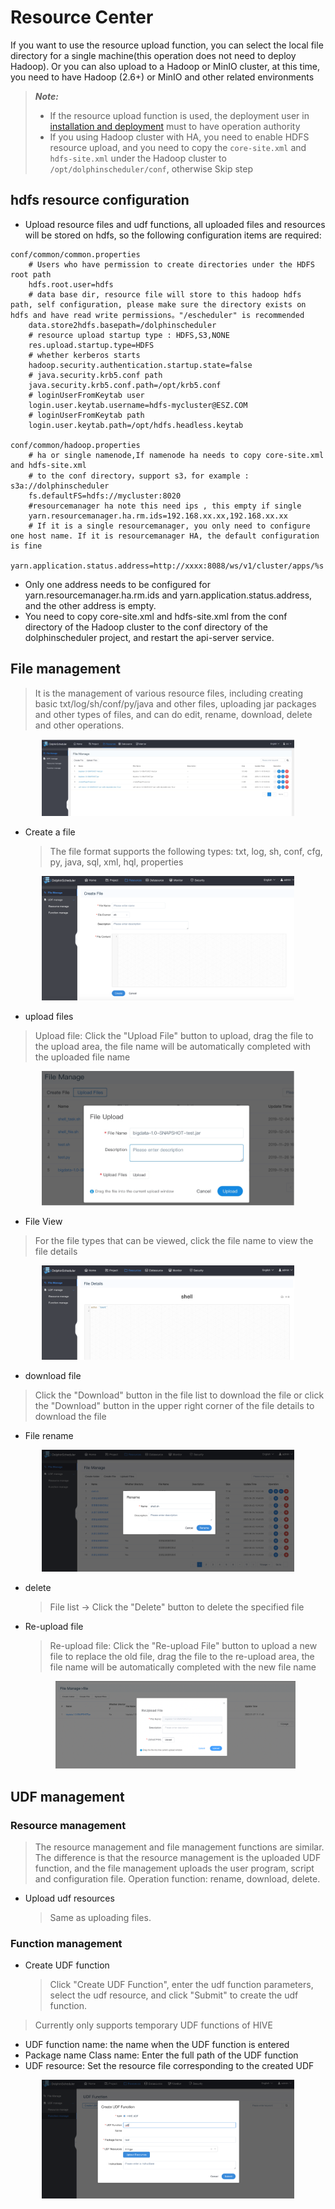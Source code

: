 # Resource Center

If you want to use the resource upload function, you can select the local file directory for a single machine(this operation does not need to deploy Hadoop). Or you can also upload to a Hadoop or MinIO cluster, at this time, you need to have Hadoop (2.6+) or MinIO and other related environments

> **_Note:_**
>
> * If the resource upload function is used, the deployment user in [installation and deployment](installation/standalone.md) must to have operation authority
> * If you using Hadoop cluster with HA, you need to enable HDFS resource upload, and you need to copy the `core-site.xml` and `hdfs-site.xml` under the Hadoop cluster to `/opt/dolphinscheduler/conf`, otherwise Skip step

## hdfs resource configuration

- Upload resource files and udf functions, all uploaded files and resources will be stored on hdfs, so the following configuration items are required:

```
conf/common/common.properties
    # Users who have permission to create directories under the HDFS root path
    hdfs.root.user=hdfs
    # data base dir, resource file will store to this hadoop hdfs path, self configuration, please make sure the directory exists on hdfs and have read write permissions。"/escheduler" is recommended
    data.store2hdfs.basepath=/dolphinscheduler
    # resource upload startup type : HDFS,S3,NONE
    res.upload.startup.type=HDFS
    # whether kerberos starts
    hadoop.security.authentication.startup.state=false
    # java.security.krb5.conf path
    java.security.krb5.conf.path=/opt/krb5.conf
    # loginUserFromKeytab user
    login.user.keytab.username=hdfs-mycluster@ESZ.COM
    # loginUserFromKeytab path
    login.user.keytab.path=/opt/hdfs.headless.keytab

conf/common/hadoop.properties
    # ha or single namenode,If namenode ha needs to copy core-site.xml and hdfs-site.xml
    # to the conf directory，support s3，for example : s3a://dolphinscheduler
    fs.defaultFS=hdfs://mycluster:8020
    #resourcemanager ha note this need ips , this empty if single
    yarn.resourcemanager.ha.rm.ids=192.168.xx.xx,192.168.xx.xx
    # If it is a single resourcemanager, you only need to configure one host name. If it is resourcemanager HA, the default configuration is fine
    yarn.application.status.address=http://xxxx:8088/ws/v1/cluster/apps/%s

```

- Only one address needs to be configured for yarn.resourcemanager.ha.rm.ids and yarn.application.status.address, and the other address is empty.
- You need to copy core-site.xml and hdfs-site.xml from the conf directory of the Hadoop cluster to the conf directory of the dolphinscheduler project, and restart the api-server service.

## File management

> It is the management of various resource files, including creating basic txt/log/sh/conf/py/java and other files, uploading jar packages and other types of files, and can do edit, rename, download, delete and other operations.

  <p align="center">
   <img src="/img/file-manage-en.png" width="80%" />
 </p>

- Create a file
  > The file format supports the following types: txt, log, sh, conf, cfg, py, java, sql, xml, hql, properties

<p align="center">
   <img src="/img/file_create_en.png" width="80%" />
 </p>

- upload files

> Upload file: Click the "Upload File" button to upload, drag the file to the upload area, the file name will be automatically completed with the uploaded file name

<p align="center">
   <img src="/img/file-upload-en.png" width="80%" />
 </p>

- File View

> For the file types that can be viewed, click the file name to view the file details

<p align="center">
   <img src="/img/file_detail_en.png" width="80%" />
 </p>

- download file

> Click the "Download" button in the file list to download the file or click the "Download" button in the upper right corner of the file details to download the file

- File rename

<p align="center">
   <img src="/img/file_rename_en.png" width="80%" />
 </p>

- delete
  > File list -> Click the "Delete" button to delete the specified file

- Re-upload file

  > Re-upload file: Click the "Re-upload File" button to upload a new file to replace the old file, drag the file to the re-upload area, the file name will be automatically completed with the new file name

    <p align="center">
      <img src="/img/reupload_file_en.png" width="80%" />
    </p>

## UDF management

### Resource management

> The resource management and file management functions are similar. The difference is that the resource management is the uploaded UDF function, and the file management uploads the user program, script and configuration file.
> Operation function: rename, download, delete.

- Upload udf resources
  > Same as uploading files.

### Function management

- Create UDF function
  > Click "Create UDF Function", enter the udf function parameters, select the udf resource, and click "Submit" to create the udf function.

> Currently only supports temporary UDF functions of HIVE

- UDF function name: the name when the UDF function is entered
- Package name Class name: Enter the full path of the UDF function
- UDF resource: Set the resource file corresponding to the created UDF

<p align="center">
   <img src="/img/udf_edit_en.png" width="80%" />
 </p>
